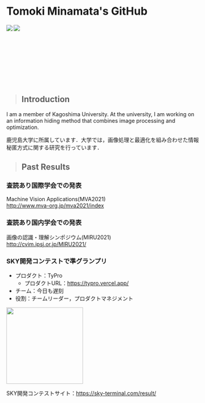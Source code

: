 # Tomoki Minamata's GitHub

<a href="https://github.com/anuraghazra/github-readme-stats">
  <img align="left" src="https://github-readme-stats.vercel.app/api?username=Tomoch0104&count_private=true&show_icons=true" />
</a>
<a href="https://github.com/anuraghazra/github-readme-stats">
  <img align="left" src="https://github-readme-stats.vercel.app/api/top-langs/?username=Tomoch0104" />
</a>
<br><br><br><br><br><br><br><br><br>

> ## Introduction
I am a member of Kagoshima University. At the university, I am working on an information hiding method that combines image processing and optimization.

鹿児島大学に所属しています．大学では，画像処理と最適化を組み合わせた情報秘匿方式に関する研究を行っています．

> ## Past Results

### 査読あり国際学会での発表
Machine Vision Applications(MVA2021)<br>
http://www.mva-org.jp/mva2021/index

### 査読あり国内学会での発表
画像の認識・理解シンポジウム(MIRU2021)<br>
http://cvim.ipsj.or.jp/MIRU2021/

### SKY開発コンテストで準グランプリ
- プロダクト：TyPro
  - プロダクトURL：https://typro.vercel.app/
- チーム：今日も遅刻
- 役割：チームリーダー，プロダクトマネジメント

<img src="https://user-images.githubusercontent.com/80777762/136636935-b7831d70-8958-4687-8143-1413a613e16e.png" width="200">


SKY開発コンテストサイト：https://sky-terminal.com/result/

